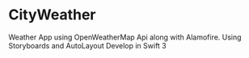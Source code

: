 # CityWeather

Weather App using OpenWeatherMap Api along with Alamofire. 
Using Storyboards and AutoLayout
Develop in Swift 3
